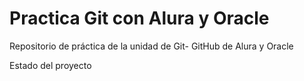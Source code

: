 # Practica Git con Alura y Oracle
Repositorio de práctica de la unidad de Git- GitHub de Alura y Oracle

Estado del proyecto
